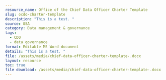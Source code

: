 ```yaml
---
resource_name: Office of the Chief Data Officer Charter Template
slug: ocdo-charter-template
description: "This is a test. "
source: GSA
category: Data management & governance
tags:
  - CDO
  - data governance
format: Editable MS Word document
details: "This is a test. "
file: /assets/media/chief-data-officer-charter-template-.docx
layout: resource
toc: true
file download: /assets/media/chief-data-officer-charter-template-.docx
---
```

